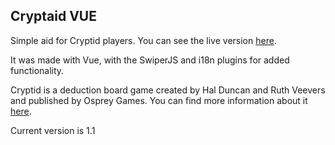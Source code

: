 ## Cryptaid VUE

Simple aid for Cryptid players. You can see the live version [here](https://cryptaid.vercel.app/).

It was made with Vue, with the SwiperJS and i18n plugins for added functionality.

Cryptid is a deduction board game created by Hal Duncan and Ruth Veevers and published by Osprey Games. You can find more information about it [here](https://boardgamegeek.com/boardgame/246784/cryptid).

Current version is 1.1